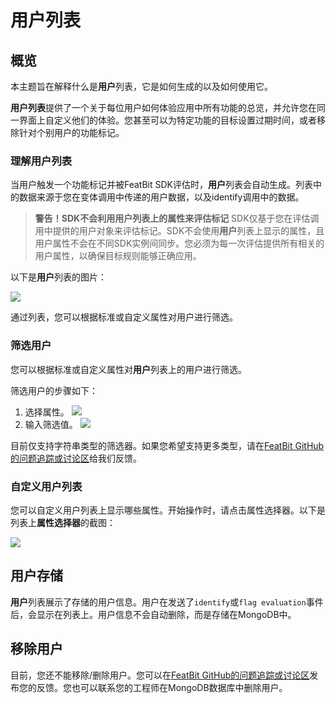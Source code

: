 
# 用户列表

## 概览

本主题旨在解释什么是**用户**列表，它是如何生成的以及如何使用它。

**用户列表**提供了一个关于每位用户如何体验应用中所有功能的总览，并允许您在同一界面上自定义他们的体验。您甚至可以为特定功能的目标设置过期时间，或者移除针对个别用户的功能标记。

### 理解用户列表

当用户触发一个功能标记并被FeatBit SDK评估时，**用户**列表会自动生成。列表中的数据来源于您在变体调用中传递的用户数据，以及identify调用中的数据。

> **警告！**SDK不会利用用户列表上的属性来评估**标记**
> SDK仅基于您在评估调用中提供的用户对象来评估标记。SDK不会使用**用户**列表上显示的属性，且用户属性不会在不同SDK实例间同步。您必须为每一次评估提供所有相关的用户属性，以确保目标规则能够正确应用。

以下是**用户**列表的图片：

![](../../feature-flags/assets/users-and-user-segments/the-user-list/001.webp)

通过列表，您可以根据标准或自定义属性对用户进行筛选。

### 筛选用户

您可以根据标准或自定义属性对**用户**列表上的用户进行筛选。

筛选用户的步骤如下：

1. 选择属性。
![](../../feature-flags/assets/users-and-user-segments/the-user-list/002.webp)
2. 输入筛选值。
![](../../feature-flags/assets/users-and-user-segments/the-user-list/003.webp)

目前仅支持字符串类型的筛选器。如果您希望支持更多类型，请在[FeatBit GitHub的问题追踪或讨论区](https://github.com/featbit/featbit)给我们反馈。

### 自定义用户列表

您可以自定义用户列表上显示哪些属性。开始操作时，请点击属性选择器。以下是列表上**属性选择器**的截图：

![](../../feature-flags/assets/users-and-user-segments/the-user-list/004.webp)

## 用户存储

**用户**列表展示了存储的用户信息。用户在发送了`identify`或`flag evaluation`事件后，会显示在列表上。用户信息不会自动删除，而是存储在MongoDB中。

## 移除用户

目前，您还不能移除/删除用户。您可以在[FeatBit GitHub的问题追踪或讨论区](https://github.com/featbit/featbit)发布您的反馈。您也可以联系您的工程师在MongoDB数据库中删除用户。
